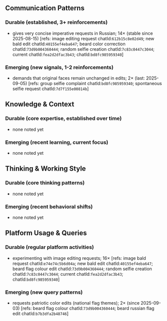 ## Communication Patterns
### Durable (established, 3+ reinforcements)
- gives very concise imperative requests in Russian; 14× (stable since 2025-08-15) [refs: image editing request chatId:`612b15c8e02d49`; new bald edit chatId:`40155ef4eba647`; beard color correction chatId:`73d9b004360444`; random selfie creation chatId:`7c83c0447c3044`; current chatId:`fea2d2dfac3b43`; chatId:`bd8fc985959340`]

### Emerging (new signals, 1-2 reinforcements)
- demands that original faces remain unchanged in edits; 2× (last: 2025-09-05) [refs: group selfie complaint chatId:`bd8fc985959340`; spontaneous selfie request chatId:`7d7f155e00814b`]

## Knowledge & Context
### Durable (core expertise, established over time)
- none noted yet

### Emerging (recent learning, current focus)
- none noted yet

## Thinking & Working Style
### Durable (core thinking patterns)
- none noted yet

### Emerging (recent behavioral shifts)
- none noted yet

## Platform Usage & Queries
### Durable (regular platform activities)
- experimenting with image editing requests; 16× [refs: image bald request chatId:`e74e74c5b6d04a`; new bald edit chatId:`40155ef4eba647`; beard flag colour edit chatId:`73d9b004360444`; random selfie creation chatId:`7c83c0447c3044`; current chatId:`fea2d2dfac3b43`; chatId:`bd8fc985959340`]

### Emerging (new query patterns)
- requests patriotic color edits (national flag themes); 2× (since 2025-09-03) [refs: beard flag colour chatId:`73d9b004360444`; beard russian flag edit chatId:`b7b3dfa2b48746`]